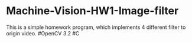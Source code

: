 # Machine-Vision-HW1-Image-filter

This is a simple homework program, which implements 4 different filter to origin video.
#OpenCV 3.2
#C
